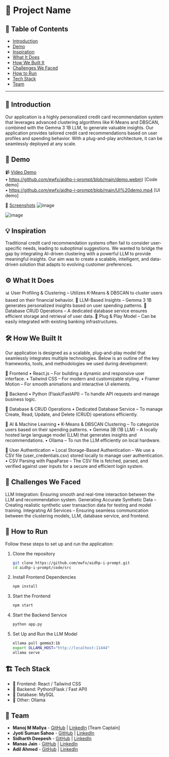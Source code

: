# 🚀 Project Name

## 📌 Table of Contents
- [Introduction](#introduction)
- [Demo](#demo)
- [Inspiration](#inspiration)
- [What It Does](#what-it-does)
- [How We Built It](#how-we-built-it)
- [Challenges We Faced](#challenges-we-faced)
- [How to Run](#how-to-run)
- [Tech Stack](#tech-stack)
- [Team](#team)

---

## 🎯 Introduction
Our application is a highly personalized credit card recommendation system that leverages advanced clustering algorithms like K-Means and DBSCAN, combined with the Gemma 3 1B LLM, to generate valuable insights. Our application provides tailored credit card recommendations based on user profiles and spending behavior. With a plug-and-play architecture, it can be seamlessly deployed at any scale.

## 🎥 Demo
📹 [Video Demo](#) <br>
• https://github.com/ewfx/aidhp-i-prompt/blob/main/demo.webm) [Code demo] <br>
• https://github.com/ewfx/aidhp-i-prompt/blob/main/UI%20demo.mp4 [UI demo]

📸 [Screenshots](#)
![image](https://github.com/user-attachments/assets/b9a8b362-875e-4324-b309-d4a0644b8005)

![image](https://github.com/user-attachments/assets/e8270293-a898-4358-bc5a-ba03419c8a40)



## 💡 Inspiration
Traditional credit card recommendation systems often fail to consider user-specific needs, leading to suboptimal suggestions. We wanted to bridge the gap by integrating AI-driven clustering with a powerful LLM to provide meaningful insights. Our aim was to create a scalable, intelligent, and data-driven solution that adapts to evolving customer preferences.

## ⚙️ What It Does
📊 User Profiling & Clustering – Utilizes K-Means & DBSCAN to cluster users based on their financial behavior.
🧠 LLM-Based Insights – Gemma 3 1B generates personalized insights based on user spending patterns.
🔄 Database CRUD Operations – A dedicated database service ensures efficient storage and retrieval of user data.
📡 Plug & Play Model – Can be easily integrated with existing banking infrastructures.

## 🛠️ How We Built It
Our application is designed as a scalable, plug-and-play model that seamlessly integrates multiple technologies. Below is an outline of the key frameworks, tools, and methodologies we used during development:

🔹 Frontend
• React.js – For building a dynamic and responsive user interface.
• Tailwind CSS – For modern and customizable styling.
• Framer Motion – For smooth animations and interactive UI elements.

🔹 Backend
• Python (Flask/FastAPI) – To handle API requests and manage business logic.

🔹 Database & CRUD Operations
• Dedicated Database Service – To manage Create, Read, Update, and Delete (CRUD) operations efficiently.

🔹 AI & Machine Learning
• K-Means & DBSCAN Clustering – To categorize users based on their spending patterns.
• Gemma 3B (1B LLM) – A locally hosted large language model (LLM) that generates insights and recommendations.
• Ollama – To run the LLM efficiently on local hardware.

🔹 User Authentication
• Local Storage-Based Authentication – We use a CSV file (user_credentials.csv) stored locally to manage user authentication.
• CSV Parsing with PapaParse – The CSV file is fetched, parsed, and verified against user inputs for a secure and efficient login system.

## 🚧 Challenges We Faced
LLM Integration: Ensuring smooth and real-time interaction between the LLM and recommendation system.
Generating Accurate Synthetic Data – Creating realistic synthetic user transaction data for testing and model training.
Integrating All Services – Ensuring seamless communication between the clustering models, LLM, database service, and frontend.

## 🏃 How to Run
Follow these steps to set up and run the application:

1. Clone the repository  
   ```sh
   git clone https://github.com/ewfx/aidhp-i-prompt.git
   cd aidhp-i-prompt/code/src
   ```
2. Install Frontend Dependencies 
   ```sh
   npm install
   ```
3. Start the Frontend
   ```sh
   npm start
   ```
4. Start the Backend Service
   ```sh
   python app.py
   ```
5. Set Up and Run the LLM Model
   ```sh
   ollama pull gemma3:1b
   export OLLAMA_HOST="http://localhost:11444"
   ollama serve
   ```

## 🏗️ Tech Stack
- 🔹 Frontend: React / Tailwind CSS
- 🔹 Backend: Python(Flask / Fast API)
- 🔹 Database: MySQL
- 🔹 Other: Ollama

## 👥 Team
- **Manoj M Mallya** - [GitHub](https://github.com/mixed-farming) | [LinkedIn](https://www.linkedin.com/in/manoj-m-mallya-75503620a/) [Team Captain]
- **Jyoti Suman Sahoo** - [GitHub](https://github.com/JyotiSuman09) | [LinkedIn](https://www.linkedin.com/in/jyotisuman09/)
- **Sidharth Deepesh** - [GitHub](https://github.com/SIDHARTH06) | [LinkedIn](https://www.linkedin.com/in/sidharth-deepesh-05b960200/)
- **Manas Jain** - [GitHub](https://github.com/mannmj) | [LinkedIn](https://www.linkedin.com/in/mannmj/)
- **Adil Ahmed** - [GitHub](https://github.com/Adil-Bub) | [LinkedIn](https://www.linkedin.com/in/adilbub/)
